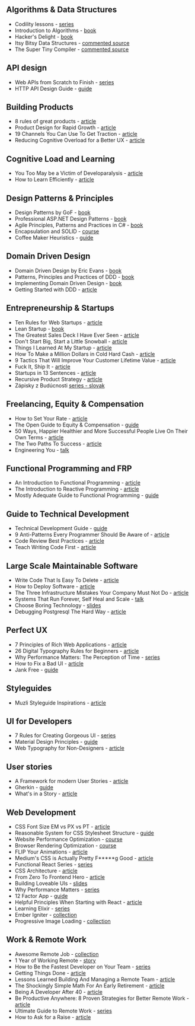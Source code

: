## Algorithms & Data Structures

* Codility lessons - [series](https://codility.com/programmers/lessons/)
* Introduction to Algorithms - [book](http://www.bookdepository.com/Introduction-Algorithms-Thomas-Cormen/9780262033848)
* Hacker's Delight - [book](http://www.bookdepository.com/Hackers-Delight-Henry-Warren/9780321842688)
* Itsy Bitsy Data Structures - [commented source](https://github.com/thejameskyle/itsy-bitsy-data-structures)
* The Super Tiny Compiler - [commented source](https://github.com/thejameskyle/the-super-tiny-compiler)

## API design

* Web APIs from Scratch to Finish - [series](http://www.infoq.com/articles/Web-APIs-From-Start-to-Finish)
* HTTP API Design Guide - [guide](https://github.com/interagent/http-api-design)

## Building Products

* 8 rules of great products - [article](https://medium.com/@mitchellharper/my-8-rules-of-great-products-1aaa30487058#.9z7i9znjs)
* Product Design for Rapid Growth - [article](https://uxdesign.cc/product-design-for-rapid-growth-c7eaf1cdbf52#.bwvx0z2h6)
* 19 Channels You Can Use To Get Traction - [article](https://medium.com/swlh/the-19-channels-you-can-use-to-get-traction-93c762d19339#.imf8c8pbo)
* Reducing Cognitive Overload for a Better UX - [article](https://www.smashingmagazine.com/2016/09/reducing-cognitive-overload-for-a-better-user-experience/)

## Cognitive Load and Learning

* You Too May be a Victim of Developaralysis - [article](http://techcrunch.com/2014/10/18/you-too-may-be-a-victim-of-developaralysis/)
* How to Learn Efficiently - [article](http://lemire.me/blog/archives/2014/12/30/how-to-learn-efficiently/)

## Design Patterns & Principles

* Design Patterns by GoF - [book](http://www.bookdepository.com/Design-Patterns-Erich-Gamma/9780201633610)
* Professional ASP.NET Design Patterns - [book](http://www.bookdepository.com/Professional-ASP-NET-Design-Patterns-Scott-Millett/9780470292785)
* Agile Principles, Patterns and Practices in C# - [book](http://www.amazon.com/Agile-Principles-Patterns-Practices-C/dp/0131857258)
* Encapsulation and SOLID - [course](https://www.pluralsight.com/courses/encapsulation-solid)
* Coffee Maker Heuristics - [guide](http://www.objectmentor.com/resources/articles/CoffeeMaker.pdf)

## Domain Driven Design

* Domain Driven Design by Eric Evans - [book](http://www.bookdepository.com/Domain-driven-Design-Eric-Evans/9780321125217)
* Patterns, Principles and Practices of DDD - [book](http://www.bookdepository.com/Patterns-Principles-Practices-Domain-Driven-Design-Scott-Millett/9781118714706)
* Implementing Domain Driven Design - [book](http://www.bookdepository.com/Implementing-Domain-Driven-Design-Vaughn-Vernon/9780321834577)
* Getting Started with DDD - [article](https://dzone.com/refcardz/getting-started-domain-driven)

## Entrepreneurship & Startups

* Ten Rules for Web Startups - [article](http://evhead.com/2005/11/ten-rules-for-web-startups.asp)
* Lean Startup - [book](http://www.bookdepository.com/Lean-Startup-Eric-Ries/9780307887894)
* The Greatest Sales Deck I Have Ever Seen - [article](https://medium.com/the-mission/the-greatest-sales-deck-ive-ever-seen-4f4ef3391ba0)
* Don't Start Big, Start a Little Snowball - [article](https://blog.nugget.one/2016/09/04/dont-start-big-start-a-little-snowball/)
* Things I Learned At My Startup - [article](http://johnmosesman.com/things-i-learned-at-my-first-startup/)
* How To Make a Million Dollars in Cold Hard Cash - [article](https://medium.com/hi-my-name-is-jon/how-to-make-a-million-dollars-c4dc9a9bfd99)
* 9 Tactics That Will Improve Your Customer Lifetime Value - [article](http://www.appster.com.au/blog/9-tactics-will-improve-customer-lifetime-value)
* Fuck It, Ship It - [article](http://www.dtelepathy.com/blog/business/fuck-it-ship-it-how-to-achieve-perfection-through-iteration)
* Startups in 13 Sentences - [article](http://paulgraham.com/13sentences.html)
* Recursive Product Strategy - [article](http://firstround.com/review/the-recursive-product-strategy-that-musk-used-to-build-an-empire/)
* Zápisky z Budúcnosti [series - slovak](https://dennikn.sk/blog/zapisky-z-buducnosti-1-exponencialny-svet-a-ray-kurzweil/)

## Freelancing, Equity & Compensation

* How to Set Your Rate - [article](http://kenwestgaard.com/the-gurus-got-5-questions-set-rate/)
* The Open Guide to Equity & Compensation - [guide](https://github.com/jlevy/og-equity-compensation)
* 50 Ways, Happier Healthier and More Successful People Live On Their Own Terms - [article](https://medium.com/the-mission/50-ways-happier-healthier-and-more-successful-people-live-on-their-own-terms-31ba8f482448)
* The Two Paths To Success - [article](http://paulbuchheit.blogspot.sk/2011/02/two-paths-to-success.html)
* Engineering You - [talk](https://www.infoq.com/presentations/engineer-practices-techniques)

## Functional Programming and FRP

* An Introduction to Functional Programming - [article](https://codewords.recurse.com/issues/one/an-introduction-to-functional-programming)
* The Introduction to Reactive Programming - [article](https://gist.github.com/staltz/868e7e9bc2a7b8c1f754)
* Mostly Adequate Guide to Functional Programming - [guide](https://drboolean.gitbooks.io/mostly-adequate-guide/content/index.html)


## Guide to Technical Development

* Technical Development Guide - [guide](https://www.google.com/about/careers/students/guide-to-technical-development.html)
* 9 Anti-Patterns Every Programmer Should Be Aware of - [article](http://sahandsaba.com/nine-anti-patterns-every-programmer-should-be-aware-of-with-examples.html)
* Code Review Best Practices - [article](http://kevinlondon.com/2015/05/05/code-review-best-practices.html)
* Teach Writing Code First - [article](https://dev.to/pbeekums/teach-writing-code-first)

## Large Scale Maintainable Software

* Write Code That Is Easy To Delete - [article](http://programmingisterrible.com/post/139222674273/write-code-that-is-easy-to-delete-not-easy-to)
* How to Deploy Software - [article](https://zachholman.com/posts/deploying-software)
* The Three Infrastructure Mistakes Your Company Must Not Do - [article](http://firstround.com/review/the-three-infrastructure-mistakes-your-company-must-not-make/)
* Systems That Run Forever, Self Heal and Scale - [talk](https://www.infoq.com/presentations/self-heal-scalable-system)
* Choose Boring Technology - [slides](http://mcfunley.com/choose-boring-technology-slides)
* Debugging Postgresql The Hard Way - [article](https://www.justwatch.com/blog/post/debugging-postgresql-performance-the-hard-way/)

## Perfect UX

* 7 Principles of Rich Web Applications - [article](http://rauchg.com/2014/7-principles-of-rich-web-applications/)
* 26 Digital Typography Rules for Beginners - [article](https://medium.com/product-design-ux-ui/26-digital-typography-rules-for-beginners-a04c6a5aaff3)
* Why Performance Matters: The Perception of Time - [series](https://www.smashingmagazine.com/2015/09/why-performance-matters-the-perception-of-time/)
* How to Fix a Bad UI - [article](http://scotthurff.com/posts/why-your-user-interface-is-awkward-youre-ignoring-the-ui-stack)
* Jank Free - [guide](http://jankfree.org/)

## Styleguides

* Muzli Styleguide Inspirations - [article](https://medium.com/muzli-design-inspiration/style-guide-inspirations-dfb77c4bb13b#.x52c0vm8g)

## UI for Developers

* 7 Rules for Creating Gorgeous UI - [series](https://medium.com/@erikdkennedy/7-rules-for-creating-gorgeous-ui-part-1-559d4e805cda)
* Material Design Principles - [guide](http://www.google.com/design/spec/material-design/introduction.html#introduction-principles)
* Web Typography for Non-Designers - [article](http://www.presslabs.com/blog/web-typography-for-non-designers/)

## User stories

* A Framework for modern User Stories - [article](https://medium.com/@jonatisokon/a-framework-for-user-stories-bc3dc323eca9)
* Gherkin - [guide](https://github.com/cucumber/cucumber/wiki/Gherkin)
* What's in a Story - [article](http://dannorth.net/whats-in-a-story/)

## Web Development

* CSS Font Size EM vs PX vs PT - [article](http://kyleschaeffer.com/development/css-font-size-em-vs-px-vs-pt-vs)
* Reasonable System for CSS Stylesheet Structure - [guide](https://github.com/rstacruz/rscss)
* Website Performance Optimization - [course](https://classroom.udacity.com/courses/ud884)
* Browser Rendering Optimization - [course](https://classroom.udacity.com/courses/ud860)
* FLIP Your Animations - [article](https://aerotwist.com/blog/flip-your-animations/)
* Medium's CSS is Actually Pretty F*****g Good - [article](https://medium.com/@fat/mediums-css-is-actually-pretty-fucking-good-b8e2a6c78b06) 
* Functional React Series - [series](https://medium.com/@adamterlson/functional-react-series-part-1-get-your-app-outta-my-component-92656ae13e25)
* CSS Architecture - [article](https://www.ckl.io/blog/css-architecture-first-steps/)
* From Zero To Frontend Hero - [article](https://medium.freecodecamp.com/from-zero-to-front-end-hero-part-1-7d4f7f0bff02)
* Building Loveable UIs - [slides](https://speakerdeck.com/henriquea/building-loveable-uis)
* Why Performance Matters - [series](https://www.smashingmagazine.com/2015/09/why-performance-matters-the-perception-of-time/)
* 12 Factor App - [guide](https://12factor.net)
* Helpful Principles When Starting with React - [article](http://ignaciochavez.com/helpful-principles-starting-react/)
* Learning Elixir - [series](http://learningelixir.joekain.com/)
* Ember Igniter - [collection](https://emberigniter.com/)
* Progressive Image Loading - [collection](https://jmperezperez.com/)

## Work & Remote Work

* Awesome Remote Job - [collection](https://github.com/lukasz-madon/awesome-remote-job)
* 1 Year of Working Remote - [story](http://modess.io/2015/08/16/one-year-of-working-remote/)
* How to Be the Fastest Developer on Your Team - [series](http://techblog.centro.net/joshua-davison/how-to-be-the-fastest-developer-on-your-team-part-1/)
* Getting Things Done - [article](http://jvns.ca/blog/2016/09/19/getting-things-done/)
* Lessons Learned Building And Managing a Remote Team - [article](https://baremetrics.com/blog/building-remote-team)
* The Shockingly Simple Math For An Early Retirement - [article](http://www.mrmoneymustache.com/2012/01/13/the-shockingly-simple-math-behind-early-retirement/)
* Being A Developer After 40 - [article](https://medium.freecodecamp.com/being-a-developer-after-40-3c5dd112210c)
* Be Productive Anywhere: 8 Proven Strategies for Better Remote Work - [article](https://zapier.com/blog/productive-remote-work/)
* Ultimate Guide to Remote Work - [series](https://zapier.com/learn/the-ultimate-guide-to-remote-working/)
* How to Ask for a Raise - [article](https://fearlesssalarynegotiation.com/software-developers-how-to-get-a-raise/)
